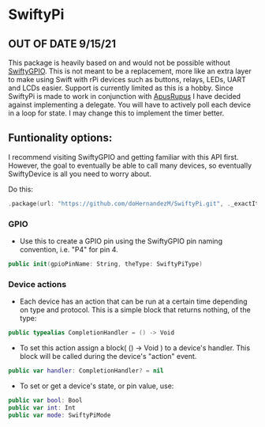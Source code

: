 # SwiftyPi

## OUT OF DATE 9/15/21

This package is heavily based on and would not be possible without [SwiftyGPIO](https://github.com/uraimo/SwiftyGPIO). This is not meant to be a replacement, more like an extra layer to make using Swift with rPi devices such as buttons, relays, LEDs, UART and LCDs easier. Support is currently  limited as this is a hobby. Since SwiftyPi is made to work in conjunction with [ApusRupus](https://github.com/doHernandezM/ApusRubus) I have decided against implementing a delegate. You will have to actively poll each device in a loop for state. I may change this to implement the timer better.

## Funtionality options:
I recommend visiting SwiftyGPIO and getting familiar with this API first. However, the goal to eventually be able to call many devices, so eventually SwiftyDevice is all you need to worry about. 

Do this:
```swift
.package(url: "https://github.com/doHernandezM/SwiftyPi.git", ._exactItem("0.1.30")),
```

### GPIO
* Use this to create a GPIO pin using the SwiftyGPIO pin naming convention, i.e. "P4" for pin 4.
```swift
public init(gpioPinName: String, theType: SwiftyPiType)
```

### Device actions
* Each device has an action that can be run at a certain time depending on type and protocol. This is a simple block that returns nothing, of the type:
```swift
public typealias CompletionHandler = () -> Void
```
* To set this action assign a block( () -> Void )  to a device's handler. This block will be called during the device's "action" event.
```swift
public var handler: CompletionHandler? = nil
```
* To set or get a device's state, or pin value, use:
```swift
public var bool: Bool
public var int: Int
public var mode: SwiftyPiMode
```
